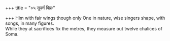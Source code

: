 +++
title = "०५ सुपर्णं विप्राः"

+++
Him with fair wings though only One in nature, wise singers shape, with songs, in many figures.  
     While they at sacrifices fix the metres, they measure out twelve chalices of Soma.